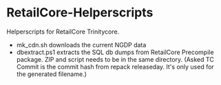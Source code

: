 # RetailCore-Helperscripts

Helperscripts for RetailCore Trinitycore.

- mk_cdn.sh downloads the current NGDP data
- dbextract.ps1 extracts the SQL db dumps from RetailCore Precompile package. ZIP and script needs to be in the same directory. (Asked TC Commit is the commit hash from repack releaseday. It's only used for the generated filename.)
